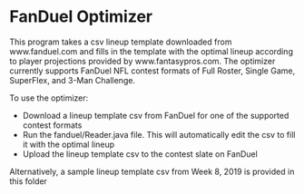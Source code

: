 # FanDuel Optimizer

<p>This program takes a csv lineup template downloaded from www.fanduel.com and fills in the template with the optimal lineup according to player projections provided by www.fantasypros.com. The optimizer currently supports FanDuel NFL contest formats of Full Roster, Single Game, SuperFlex, and 3-Man Challenge.</p>

<p>To use the optimizer:</p>
<ul>
<li>Download a lineup template csv from FanDuel for one of the supported contest formats
<li>Run the fanduel/Reader.java file. This will automatically edit the csv to fill it with the optimal lineup
<li>Upload the lineup template csv to the contest slate on FanDuel
</ul>

<p>Alternatively, a sample lineup template csv from Week 8, 2019 is provided in this folder</p>